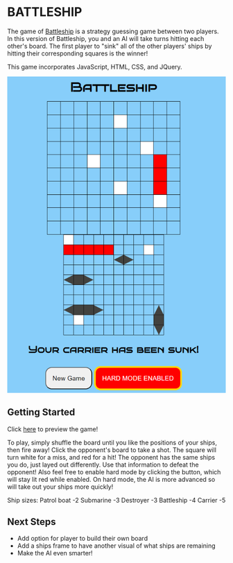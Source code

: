 # BATTLESHIP

The game of [Battleship](https://en.wikipedia.org/wiki/Battleship_(game)) is a strategy guessing game between two players.  In this version of Battleship, you and an AI will take turns
hitting each other's board.  The first player to "sink" all of the other players' ships by hitting their corresponding squares is the winner!  

This game incorporates JavaScript, HTML, CSS, and JQuery.

![screenshot](images/screenshot.png)


## Getting Started


Click [here](https://bbonning4.github.io/battleship/) to preview the game!

To play, simply shuffle the board until you like the positions of your ships, then fire away!  Click the opponent's board to take a shot.  The square will turn white for a miss, and red for a hit!  The opponent has the same ships you do, just layed out differently.  Use that information to defeat the opponent!  Also feel free to enable hard mode by clicking the button, which will stay lit red while enabled.  On hard mode, the AI is more advanced so will take out your ships more quickly! 

Ship sizes:
Patrol boat -2
Submarine   -3
Destroyer   -3
Battleship  -4
Carrier     -5


## Next Steps


- Add option for player to build their own board
- Add a ships frame to have another visual of what ships are remaining
- Make the AI even smarter!